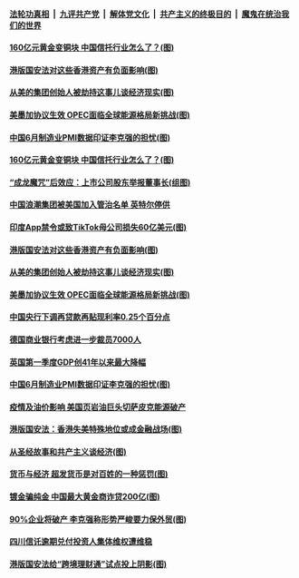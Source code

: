 ####  [法轮功真相](../../../../basic/blob/master/README.md?t=07021902) &nbsp;|&nbsp; [九评共产党](../../../../9ping.md/blob/master/README.md?t=07021902) &nbsp;|&nbsp; [解体党文化](../../../../jtdwh.md/blob/master/README.md?t=07021902)  &nbsp;|&nbsp; [共产主义的终极目的](../../../../gczydzjmd.md/blob/master/README.md?t=07021902) &nbsp;|&nbsp; [魔鬼在统治我们的世界](../../../../mgztzwmdsj.md/blob/master/README.md?t=07021902) 

#### [160亿元黄金变铜块 中国信托行业怎么了？(图)](../pages/p5/938358.md?t=07021902) 

#### [港版国安法对这些香港资产有负面影响(图)](../pages/p5/938357.md?t=07021902) 

#### [从美的集团创始人被劫持这事儿谈经济现实(图)](../pages/p5/938344.md?t=07021902) 

#### [美墨加协议生效 OPEC面临全球能源格局新挑战(图)](../pages/p5/938340.md?t=07021902) 


#### [中国6月制造业PMI数据印证李克强的担忧(图)](../pages/p5/938245.md?t=07021902) 

#### [160亿元黄金变铜块 中国信托行业怎么了？(图)](../pages/p5/938358.md?t=07021902) 

#### [“成龙魔咒”后效应：上市公司股东举报董事长(组图)](../pages/p5/938368.md?t=07021902) 

#### [中国浪潮集团被美国加入管治名单 英特尔停供](../pages/p5/938365.md?t=07021902) 

#### [印度App禁令或致TikTok母公司损失60亿美元(图)](../pages/p5/938364.md?t=07021902) 

#### [港版国安法对这些香港资产有负面影响(图)](../pages/p5/938357.md?t=07021902) 

#### [从美的集团创始人被劫持这事儿谈经济现实(图)](../pages/p5/938344.md?t=07021902) 

#### [美墨加协议生效 OPEC面临全球能源格局新挑战(图)](../pages/p5/938340.md?t=07021902) 


#### [中国央行下调再贷款再贴现利率0.25个百分点](../pages/p5/938264.md?t=07021902) 

#### [德国商业银行考虑进一步裁员7000人](../pages/p5/938262.md?t=07021902) 

#### [英国第一季度GDP创41年以来最大降幅](../pages/p5/938261.md?t=07021902) 

#### [中国6月制造业PMI数据印证李克强的担忧(图)](../pages/p5/938245.md?t=07021902) 

#### [疫情及油价影响 美国页岩油巨头切萨皮克能源破产](../pages/p5/938232.md?t=07021902) 

#### [港版国安法：香港失美特殊地位或成金融战场(图)](../pages/p5/938230.md?t=07021902) 

#### [从圣经故事和共产主义谈经济(图)](../pages/p5/938133.md?t=07021902) 

#### [货币与经济 超发货币是对百姓的一种惩罚(图)](../pages/p5/938130.md?t=07021902) 

#### [镀金骗纯金 中国最大黄金商诈贷200亿(图)](../pages/p5/938160.md?t=07021902) 

#### [90%企业将破产 李克强称形势严峻要力保外贸(图)](../pages/p5/938142.md?t=07021902) 

#### [四川信讬逾期兑付投资人集体维权遭维稳](../pages/p5/938159.md?t=07021902) 

#### [港版国安法给“跨境理财通”试点投上阴影(图)](../pages/p5/938156.md?t=07021902) 

